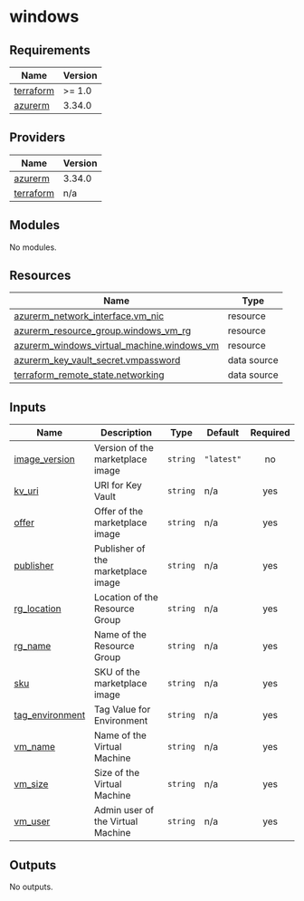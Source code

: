 # windows

<!-- BEGINNING OF PRE-COMMIT-TERRAFORM DOCS HOOK -->
## Requirements

| Name | Version |
|------|---------|
| <a name="requirement_terraform"></a> [terraform](#requirement\_terraform) | >= 1.0 |
| <a name="requirement_azurerm"></a> [azurerm](#requirement\_azurerm) | 3.34.0 |

## Providers

| Name | Version |
|------|---------|
| <a name="provider_azurerm"></a> [azurerm](#provider\_azurerm) | 3.34.0 |
| <a name="provider_terraform"></a> [terraform](#provider\_terraform) | n/a |

## Modules

No modules.

## Resources

| Name | Type |
|------|------|
| [azurerm_network_interface.vm_nic](https://registry.terraform.io/providers/hashicorp/azurerm/3.34.0/docs/resources/network_interface) | resource |
| [azurerm_resource_group.windows_vm_rg](https://registry.terraform.io/providers/hashicorp/azurerm/3.34.0/docs/resources/resource_group) | resource |
| [azurerm_windows_virtual_machine.windows_vm](https://registry.terraform.io/providers/hashicorp/azurerm/3.34.0/docs/resources/windows_virtual_machine) | resource |
| [azurerm_key_vault_secret.vmpassword](https://registry.terraform.io/providers/hashicorp/azurerm/3.34.0/docs/data-sources/key_vault_secret) | data source |
| [terraform_remote_state.networking](https://registry.terraform.io/providers/hashicorp/terraform/latest/docs/data-sources/remote_state) | data source |

## Inputs

| Name | Description | Type | Default | Required |
|------|-------------|------|---------|:--------:|
| <a name="input_image_version"></a> [image\_version](#input\_image\_version) | Version of the marketplace image | `string` | `"latest"` | no |
| <a name="input_kv_uri"></a> [kv\_uri](#input\_kv\_uri) | URI for Key Vault | `string` | n/a | yes |
| <a name="input_offer"></a> [offer](#input\_offer) | Offer of the marketplace image | `string` | n/a | yes |
| <a name="input_publisher"></a> [publisher](#input\_publisher) | Publisher of the marketplace image | `string` | n/a | yes |
| <a name="input_rg_location"></a> [rg\_location](#input\_rg\_location) | Location of the Resource Group | `string` | n/a | yes |
| <a name="input_rg_name"></a> [rg\_name](#input\_rg\_name) | Name of the Resource Group | `string` | n/a | yes |
| <a name="input_sku"></a> [sku](#input\_sku) | SKU of the marketplace image | `string` | n/a | yes |
| <a name="input_tag_environment"></a> [tag\_environment](#input\_tag\_environment) | Tag Value for Environment | `string` | n/a | yes |
| <a name="input_vm_name"></a> [vm\_name](#input\_vm\_name) | Name of the Virtual Machine | `string` | n/a | yes |
| <a name="input_vm_size"></a> [vm\_size](#input\_vm\_size) | Size of the Virtual Machine | `string` | n/a | yes |
| <a name="input_vm_user"></a> [vm\_user](#input\_vm\_user) | Admin user of the Virtual Machine | `string` | n/a | yes |

## Outputs

No outputs.
<!-- END OF PRE-COMMIT-TERRAFORM DOCS HOOK -->
